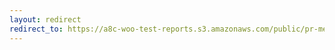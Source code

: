 ```yaml
---
layout: redirect
redirect_to: https://a8c-woo-test-reports.s3.amazonaws.com/public/pr-merge/42738/api/index.html
---
```

